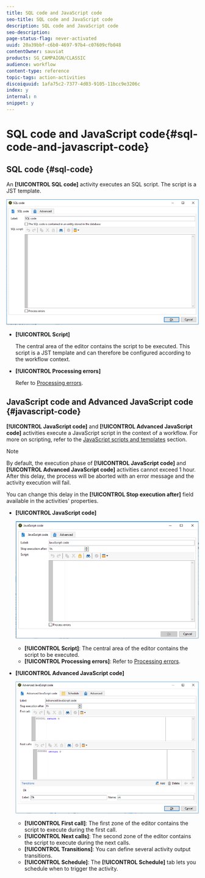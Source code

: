 ```yaml
---
title: SQL code and JavaScript code
seo-title: SQL code and JavaScript code
description: SQL code and JavaScript code
seo-description: 
page-status-flag: never-activated
uuid: 20a39bbf-c6b0-4697-97b4-c07609cfb048
contentOwner: sauviat
products: SG_CAMPAIGN/CLASSIC
audience: workflow
content-type: reference
topic-tags: action-activities
discoiquuid: 1afa75c2-7377-4d03-9105-11bcc9e3206c
index: y
internal: n
snippet: y
---
```


# SQL code and JavaScript code{#sql-code-and-javascript-code}

## SQL code {#sql-code}

An **[!UICONTROL SQL code]** activity executes an SQL script. The script is a JST template.

   ![](assets/sql_code.png)

* **[!UICONTROL Script]**

  The central area of the editor contains the script to be executed. This script is a JST template and can therefore be configured according to the workflow context.

* **[!UICONTROL Processing errors]**

  Refer to [Processing errors](../../workflow/using/monitoring-workflow-execution.md#processing-errors).

## JavaScript code and Advanced JavaScript code {#javascript-code}

**[!UICONTROL JavaScript code]** and **[!UICONTROL Advanced JavaScript code]** activities execute a JavaScript script in the context of a workflow. For more on scripting, refer to the [JavaScript scripts and templates](../../workflow/using/javascript-scripts-and-templates.md) section.

>[!NOTE]
>
>By default, the execution phase of **[!UICONTROL JavaScript code]** and **[!UICONTROL Advanced JavaScript code]** activities cannot exceed 1 hour. After this delay, the process will be aborted with an error message and the activity execution will fail.
>
>You can change this delay in the **[!UICONTROL Stop execution after]** field available in the activities' properties.

* **[!UICONTROL JavaScript code]**

    ![](assets/javascript_code.png)

    * **[!UICONTROL Script]**: The central area of the editor contains the script to be executed.
    * **[!UICONTROL Processing errors]**: Refer to [Processing errors](../../workflow/using/monitoring-workflow-execution.md#processing-errors).

* **[!UICONTROL Advanced JavaScript code]**

   ![](assets/advanced_javascript_code.png)

    * **[!UICONTROL First call]**: The first zone of the editor contains the script to execute during the first call.
    * **[!UICONTROL Next calls]**: The second zone of the editor contains the script to execute during the next calls.
    * **[!UICONTROL Transitions]**: You can define several activity output transitions.
    * **[!UICONTROL Schedule]**: The **[!UICONTROL Schedule]** tab lets you schedule when to trigger the activity.
